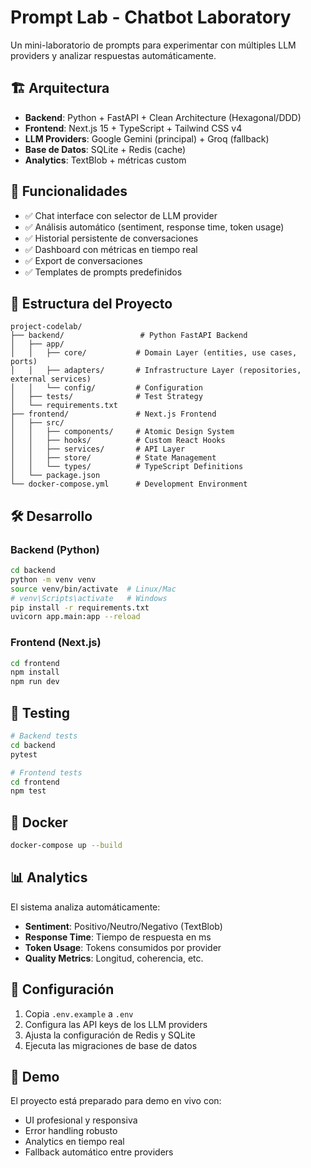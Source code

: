 # Prompt Lab - Chatbot Laboratory

Un mini-laboratorio de prompts para experimentar con múltiples LLM providers y analizar respuestas automáticamente.

## 🏗️ Arquitectura

- **Backend**: Python + FastAPI + Clean Architecture (Hexagonal/DDD)
- **Frontend**: Next.js 15 + TypeScript + Tailwind CSS v4
- **LLM Providers**: Google Gemini (principal) + Groq (fallback)
- **Base de Datos**: SQLite + Redis (cache)
- **Analytics**: TextBlob + métricas custom

## 🚀 Funcionalidades

- ✅ Chat interface con selector de LLM provider
- ✅ Análisis automático (sentiment, response time, token usage)
- ✅ Historial persistente de conversaciones
- ✅ Dashboard con métricas en tiempo real
- ✅ Export de conversaciones
- ✅ Templates de prompts predefinidos

## 📁 Estructura del Proyecto

```
project-codelab/
├── backend/                 # Python FastAPI Backend
│   ├── app/
│   │   ├── core/           # Domain Layer (entities, use cases, ports)
│   │   ├── adapters/       # Infrastructure Layer (repositories, external services)
│   │   └── config/         # Configuration
│   ├── tests/              # Test Strategy
│   └── requirements.txt
├── frontend/               # Next.js Frontend
│   ├── src/
│   │   ├── components/     # Atomic Design System
│   │   ├── hooks/          # Custom React Hooks
│   │   ├── services/       # API Layer
│   │   ├── store/          # State Management
│   │   └── types/          # TypeScript Definitions
│   └── package.json
└── docker-compose.yml      # Development Environment
```

## 🛠️ Desarrollo

### Backend (Python)
```bash
cd backend
python -m venv venv
source venv/bin/activate  # Linux/Mac
# venv\Scripts\activate   # Windows
pip install -r requirements.txt
uvicorn app.main:app --reload
```

### Frontend (Next.js)
```bash
cd frontend
npm install
npm run dev
```

## 🧪 Testing

```bash
# Backend tests
cd backend
pytest

# Frontend tests
cd frontend
npm test
```

## 🐳 Docker

```bash
docker-compose up --build
```

## 📊 Analytics

El sistema analiza automáticamente:
- **Sentiment**: Positivo/Neutro/Negativo (TextBlob)
- **Response Time**: Tiempo de respuesta en ms
- **Token Usage**: Tokens consumidos por provider
- **Quality Metrics**: Longitud, coherencia, etc.

## 🔧 Configuración

1. Copia `.env.example` a `.env`
2. Configura las API keys de los LLM providers
3. Ajusta la configuración de Redis y SQLite
4. Ejecuta las migraciones de base de datos

## 🎯 Demo

El proyecto está preparado para demo en vivo con:
- UI profesional y responsiva
- Error handling robusto
- Analytics en tiempo real
- Fallback automático entre providers
